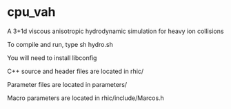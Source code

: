 # cpu_vah
A 3+1d viscous anisotropic hydrodynamic simulation for heavy ion collisions

To compile and run, type sh hydro.sh

You will need to install libconfig

C++ source and header files are located in rhic/

Parameter files are located in parameters/

Macro parameters are located in rhic/include/Marcos.h